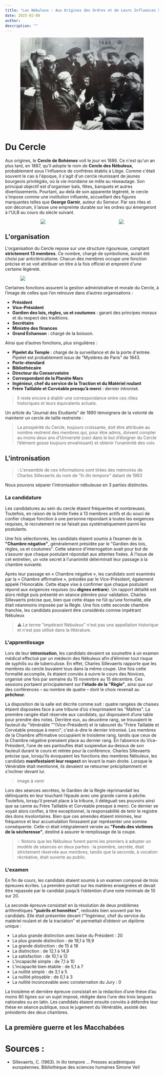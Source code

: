 ```yaml
---
title: "Les Nébuleux : Aux Origines des Ordres et de Leurs Influences Secrètes"
date: 2025-02-08
author:
description: ""
---
```


<style>
  img {
    display: block;
    margin-left: auto;
    margin-right: auto;
    max-width: 80%; /* Pour garantir que l'image ne dépasse pas la largeur de l'écran */
  }
</style>

![](Nébuleux.jpg)

# Du Cercle 

Aux origines, le **Cercle de Bohèmes** voit le jour en 1886. Ce n'est qu'un an plus tard, en 1887, qu'il adopte le nom de **Cercle des Nébuleux**, probablement sous l'influence de confrères établis à Liège. Comme c'était souvent le cas à l'époque, il s'agit d'un cercle réunissant de jeunes bourgeois privilégiés, où la vie mondaine se mêle au réseautage. Son principal objectif est d'organiser bals, fêtes, banquets et autres divertissements. Pourtant, au-delà de son apparente légèreté, le cercle s'impose comme une institution influente, accueillant des figures marquantes telles que **George Garnir**, auteur du Semeur. Par ses rites et son décorum, il laisse une empreinte durable sur les ordres qui émergeront à l'ULB au cours du siècle suivant.


<div style="display: flex; justify-content: center; align-items: center; gap: 10px;">
    <img src="carte1.jpg" style="max-width: 40%; height: auto;">
    <img src="carte2.jpg" style="max-width: 40%; height: auto;">
</div>

## L'organisation
L'organisation du Cercle repose sur une structure rigoureuse, comptant **strictement 13 membres**. Ce nombre, chargé de symbolisme, aurait été choisi par anticléricalisme. Chacun des membres occupe une fonction précise et se voit attribuer un titre à la fois officiel et empreint d'une certaine légèreté.  

![](fonctions.jpg)



Certaines fonctions assurent la gestion administrative et morale du Cercle, à l’image de celles que l’on retrouve dans d’autres organisations :  

- **Président**  
- **Vice-Président**  
- **Gardien des lois, règles, us et coutumes** : garant des principes moraux et du respect des traditions.  
- **Secrétaire**  
- **Ministre des finances**  
- **Grand Échanson** : chargé de la boisson.

Ainsi que d’autres fonctions, plus singulières :  

- **Pipelet du Temple** : chargé de la surveillance et de la porte d'entrée. Pipelet est probablement issus de "Mystères de Paris" de 1843.
- **Porte-étendard**  
- **Bibliothécaire**  
- **Directeur du Conservatoire**  
- **Correspondant de la Planète Mars**  
- **Ingénieur, chef du service de la Traction et du Matériel roulant**  
- **Frère Taillable et Corvéable presqu’à merci** : dernier intronisé.

> Il reste encore à établir une correspondance entre ces rôles historiques et leurs équivalents actuels.  

Un article du "Journal des Etudiants" de 1890 témoignera de la volonté de maintenir un cercle de taille restreinte : 
>  La prospérité du Cercle, toujours croissante, doit être attribuée au nombre restreint des membres qui, pour être admis, doivent compter au moins deux ans d’Université (ceci dans le but d’éloigner du Cercle l’élément gosse toujours envahissant) et obtenir l’unanimité des voix.


## L'intronisation
> 💡L'ensemble de ces informations sont tirées des mémoires de Charles Sillevaerts du nom de *"In illo tempore"* datant de 1963

Nous pouvons séparer l'intronisation nébuleuse en 3 parties distinctes. 

### La candidature

Les candidatures au sein du cercle étaient fréquentes et nombreuses. Toutefois, en raison de la limite fixée à 13 membres actifs et du souci de confier chaque fonction à une personne répondant à toutes les exigences requises, le recrutement ne se faisait pas systématiquement parmi les postulants.

Une fois sélectionnés, les candidats étaient soumis à l’examen de la **"Chambre négative"**, généralement présidée par le "Gardien des lois, règles, us et coutumes". Cette séance d’interrogation avait pour but de s’assurer que chaque postulant répondait aux attentes fixées. À l’issue de cet entretien, un vote secret à l’unanimité déterminait leur passage à la chambre suivante.

Après leur passage en « Chambre négative », les candidats sont examinés par la « Chambre affirmative », présidée par le Vice-Président, également appelé l’Honorable. Cette étape vise à confirmer que chaque postulant répond aux exigences requises (ou  **dignes entrare**). Un rapport détaillé est alors rédigé puis présenté en séance plénière pour validation. Charles Sillevaerts précise que, bien que cette étape ne fût qu’une formalité, elle était néanmoins imposée par la Règle. Une fois cette seconde chambre franchie, les candidats pouvaient être considérés comme impétrant Nébuleux 
> ⚠️ Le terme "impétrant Nébuleux" n'est pas une appellation historique et n'est pas utilisé dans la littérature.

### L'apprentissage

Lors de leur **intronisation**, les candidats devaient se soumettre à un examen médical effectué par un médecin des Nébuleux afin d’éliminer tout risque de syphilis ou de tuberculose. En effet, Charles Sillevaerts rapporte que les membres du cercle buvaient tous dans la même coupe.
Une fois cette formalité accomplie, ils étaient conviés à suivre le cours des Novices, organisé une fois par semaine du 15 novembre au 15 décembre. Ces sessions portaient principalement sur **l'étude de la "Règle"**, ainsi que sur des conférences – au nombre de quatre – dont le choix revenait au **prêcheur**.

La disposition de la salle est décrite comme suit : quatre rangées de chaises étaient disposées face à une tribune d’où s’exprimaient les "Maîtres". La première rangée était réservée aux candidats, qui disposaient d’une table pour prendre des notes. Derrière eux, au deuxième rang, se trouvaient le fauteuil du "Vénérable ""(Vice-Président) et le tabouret du "Frère Taillable et Corvéable presque à merci", c'est-à-dire le dernier intronisé.
Les membres de la Chambre affirmative occupaient le troisième rang, tandis que ceux de la Chambre négative prenaient place au dernier rang. En l’absence du Vice-Président, l’une de ses pantoufles était suspendue au-dessus de son fauteuil durant le cours et retirée pour la conférence.
Charles Sillevaerts précise que, lorsqu’ils évoquaient les fonctions des membres Nébuleux, les candidats **manifestaient leur respect** en levant la main droite. Lorsque le Vénérable était mentionné, ils devaient se retourner précipitamment et s’incliner devant lui.

> image à venir

Lors des séances secrètes, le Gardien de la Règle réprimandait les délinquants en leur touchant l’épaule avec une grande canne à pêche. Toutefois, lorsqu’il prenait place à la tribune, il déléguait ses pouvoirs ainsi que sa canne au Frère Taillable et Corvéable presque à merci. Ce dernier se voyait alors confier, à titre exceptionnel, la responsabilité de tenir le registre des dons involontaires.
Bien que ces amendes étaient minimes, leur fréquence et leur accumulation finissaient par représenter une somme conséquente. Celle-ci était intégralement versée au **"Fonds des victimes de la sécheresse"**, destiné à assurer le remplissage de la coupe. 

> 💡 Notons que les Nébuleux furent parmi les premiers à adopter un modèle de séances en deux parties : la première, secrète, était strictement réservée aux membres, tandis que la seconde, à vocation récréative, était ouverte au public.

### L'examen
En fin de cours, les candidats étaient soumis à un examen composé de trois épreuves écrites. La première portait sur les matières enseignées et devait être repassée par le candidat jusqu’à l’obtention d’une note minimale de 10 sur 20.

La seconde épreuve consistait en la résolution de deux problèmes arithmétiques **"puérils et honnêtes"**, redoutés bien souvent par les candidats. Elle était présentée devant l'"Ingénieur, chef du service du matériel roulant et de la tractation" et permettait d’obtenir un diplôme unique :

- La plus grande distinction avec baise du Président : 20
- La plus grande distinction : de 18,1 à 19,9
- La grande distinction : de 15 à 18
- La distinction : de 12,1 à 14,9
- La satisfaction : de 10,1 à 12
- L’incapacité simple : de 7,1 à 10
- L’incapacité bien établie : de 5,1 à 7
- La nullité simple : de 3,1 à 5
- La nullité pitoyable : de 0,1 à 3
- La nullité inconcevable avec consternation du Jury : 0

La troisième et dernière épreuve consistait en la rédaction d’une thèse d’au moins 80 lignes sur un sujet imposé, rédigée dans l’une des trois langues nationales ou en latin. Les candidats étaient ensuite conviés à défendre leur thèse en séance publique, sous le jugement du Vénérable, assisté des présidents des deux chambres.

## La première guerre et les Macchabées



# Sources : 
- Sillevaerts, C. (1963). In illo tempore ... Presses académiques européennes. Bibliothèque des sciences humaines Simone Veil